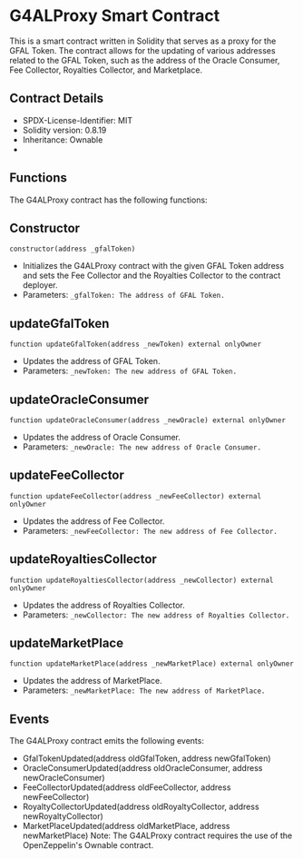 # G4ALProxy Smart Contract
This is a smart contract written in Solidity that serves as a proxy for the GFAL Token. The contract allows for the updating of various addresses related to the GFAL Token, such as the address of the Oracle Consumer, Fee Collector, Royalties Collector, and Marketplace.

## Contract Details
- SPDX-License-Identifier: MIT
- Solidity version: 0.8.19
- Inheritance: Ownable
- 
## Functions
The G4ALProxy contract has the following functions:

## Constructor
`constructor(address _gfalToken)`

- Initializes the G4ALProxy contract with the given GFAL Token address and sets the Fee Collector and the Royalties Collector to the contract deployer.
- Parameters:
`_gfalToken: The address of GFAL Token.`

## updateGfalToken
`function updateGfalToken(address _newToken) external onlyOwner`

- Updates the address of GFAL Token.
- Parameters:
`_newToken: The new address of GFAL Token.`

## updateOracleConsumer
`function updateOracleConsumer(address _newOracle) external onlyOwner`

- Updates the address of Oracle Consumer.
- Parameters:
`_newOracle: The new address of Oracle Consumer.`

## updateFeeCollector
`function updateFeeCollector(address _newFeeCollector) external onlyOwner`

- Updates the address of Fee Collector.
- Parameters:
`_newFeeCollector: The new address of Fee Collector.`

## updateRoyaltiesCollector
`function updateRoyaltiesCollector(address _newCollector) external onlyOwner`

- Updates the address of Royalties Collector.
- Parameters:
`_newCollector: The new address of Royalties Collector.`

## updateMarketPlace
`function updateMarketPlace(address _newMarketPlace) external onlyOwner`

- Updates the address of MarketPlace.
- Parameters:
`_newMarketPlace: The new address of MarketPlace.`

## Events
The G4ALProxy contract emits the following events:

- GfalTokenUpdated(address oldGfalToken, address newGfalToken)
- OracleConsumerUpdated(address oldOracleConsumer, address newOracleConsumer)
- FeeCollectorUpdated(address oldFeeCollector, address newFeeCollector)
- RoyaltyCollectorUpdated(address oldRoyaltyCollector, address newRoyaltyCollector)
- MarketPlaceUpdated(address oldMarketPlace, address newMarketPlace)
Note: The G4ALProxy contract requires the use of the OpenZeppelin's Ownable contract.
